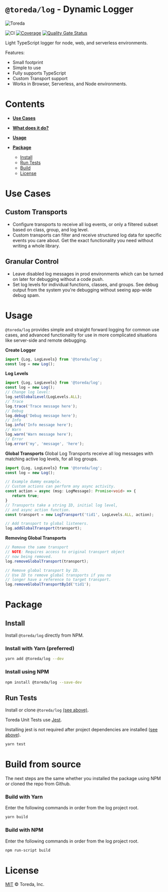 
# `@toreda/log` - Dynamic Logger

![Toreda](https://content.toreda.com/logo/toreda-logo.png)

![CI](https://github.com/toreda/log/workflows/CI/badge.svg?branch=master) [![Coverage](https://sonarcloud.io/api/project_badges/measure?project=toreda_log&metric=coverage)](https://sonarcloud.io/dashboard?id=toreda_log) [![Quality Gate Status](https://sonarcloud.io/api/project_badges/measure?project=toreda_log&metric=alert_status)](https://sonarcloud.io/dashboard?id=toreda_log)

Light TypeScript logger for node, web, and serverless environments. 

Features:
* Small footprint
* Simple to use
* Fully supports TypeScript
* Custom Transport support
* Works in Browser, Serverless, and Node environments.

# Contents
* [**Use Cases**](#use-cases)

* [**What does it do?**](#what-does-it-do)
* [**Usage**](#usage)

* [**Package**](#Package)
	-	[Install](#Install)
	-	[Run Tests](#run-tests)
	-	[Build](#build-from-source)
	-   [License](#license)

# Use Cases

## Custom Transports
* Configure transports to receive all log events, or only a filtered subset based on class, group, and log level.
* Custom transports can filter and receive structured log data for specific events you care about. Get the exact functionality you need without writing a whole library.
 
## Granular Control
* Leave disabled log messages in prod environments which can be turned on later for debugging without a code push.
* Set log levels for individual functions, classes, and groups. See debug output from the system you're debugging without seeing app-wide debug spam.

# Usage
`@toreda/log` provides simple and straight forward logging for common use cases, and advanced functionality for use in more complicated situations like server-side and remote debugging.


**Create Logger**
```typescript
import {Log, LogLevels} from '@toreda/log';
const log = new Log();
```

**Log Levels**
```typescript
import {Log, LogLevels} from '@toreda/log';
const log = new Log();
// Change log level:
log.setGlobalLevel(LogLevels.ALL);
// Trace
log.trace('Trace message here');
// Debug
log.debug('Debug message here');
// Info
log.info('Info message here');
// Warn
log.warn('Warn message here');
// Error
log.error('my', 'message', 'here');
```
**Global Transports**
Global Log Transports receive all log messages with matching active log levels, for all log groups. 

```typescript
import {Log, LogLevels} from '@toreda/log';
const log = new Log();

// Example dummy example.
// Custom actions can perform any async activity.
const action = async (msg: LogMessage): Promise<void> => {
   return true;
}
// Transports take a string ID, initial log level,
// and async action function.
const transport = new LogTransport('tid1', LogLevels.ALL, action);

// Add transport to global listeners.
log.addGlobalTransport(transport);
```


**Removing Global Transports**

```typescript
// Remove the same transport
// NOTE: Requires access to original transport object
// now being removed.
log.removeGlobalTransport(transport);

// Remove global transport by ID.
// Use ID to remove global transports if you no
// longer have a reference to target transport.
log.removeGlobalTransportById('tid1');
```


# Package

## Install
Install `@toreda/log` directly from NPM.

### Install with Yarn (preferred)
```bash
yarn add @toreda/log --dev
```

### Install using NPM
```bash
npm install @toreda/log --save-dev
```


## Run Tests
Install or clone `@toreda/log` [(see above)](#install).

Toreda Unit Tests use [Jest](https://jestjs.io/).

Installing jest is not required after project dependencies are installed ([see above](#install)).
```bash
yarn test
```

# Build from source

The next steps are the same whether you installed the package using NPM or cloned the repo from Github.

### Build with Yarn
 Enter the following commands in order from the log project root.
```bash
yarn build
```

### Build with NPM
 Enter the following commands in order from the log project root.
```bash
npm run-script build
```

# License

[MIT](LICENSE) &copy; Toreda, Inc.